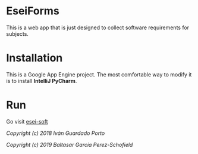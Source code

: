 # EseiForms
This is a web app that is just designed to collect software requirements for subjects.

# Installation
This is a Google App Engine project. The most comfortable way to modify it is to install **IntelliJ PyCharm**.

# Run
Go visit [esei-soft](http://esei-soft.appspot.com/)

*Copyright (c) 2018 Iván Guardado Porto*

*Copyright (c) 2019 Baltasar García Perez-Schofield*
